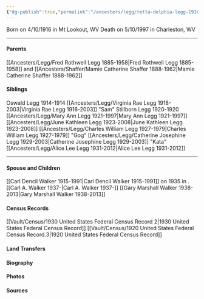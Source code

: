 ```yaml
---
{"dg-publish":true,"permalink":"/ancesters/legg/retta-delphia-legg-1916-1997/","tags":["Retta-Legg"]}
---
```


Born on  4/10/1916 in Mt Lookout, WV
Death on 5/10/1997 in Charleston, WV

---
#### Parents

[[Ancesters/Legg/Fred Rothwell Legg 1885-1958\|Fred Rothwell Legg 1885-1958]] and [[Ancesters/Shaffer/Mamie Catherine Shaffer 1888-1962\|Mamie Catherine Shaffer 1888-1962]]
#### Siblings
Oswald Legg 1914-1914
[[Ancesters/Legg/Virginia Rae Legg 1918-2003\|Virginia Rae Legg 1918-2003]] "Sam"
Stillborn Legg 1920-1920
[[Ancesters/Legg/Mary Ann Legg 1921-1997\|Mary Ann Legg 1921-1997]]
[[Ancesters/Legg/June Kathleen Legg 1923-2008\|June Kathleen Legg 1923-2008]]
[[Ancesters/Legg/Charles William Legg 1927-1979\|Charles William Legg 1927-1979]] "Gog"
[[Ancesters/Legg/Catherine Josephine Legg 1929-2003\|Catherine Josephine Legg 1929-2003]] "Kata"
[[Ancesters/Legg/Alice Lee Legg 1931-2012\|Alice Lee Legg 1931-2012]]

---
#### Spouse and Children
[[Carl Dencil Walker 1915-1991\|Carl Dencil Walker 1915-1991]] on 1935 in <!-- link to place -->.
[[Carl A. Walker 1937-\|Carl A. Walker 1937-]]
[[Gary Marshall Walker 1938-2013\|Gary Marshall Walker 1938-2013]]
#### Census Records
[[Vault/Census/1930 United States Federal Census Record 2\|1930 United States Federal Census Record]]
[[Vault/Census/1920 United States Federal Census Record.3\|1920 United States Federal Census Record]]


#### Land Transfers

#### Biography

#### Photos

#### Sources

